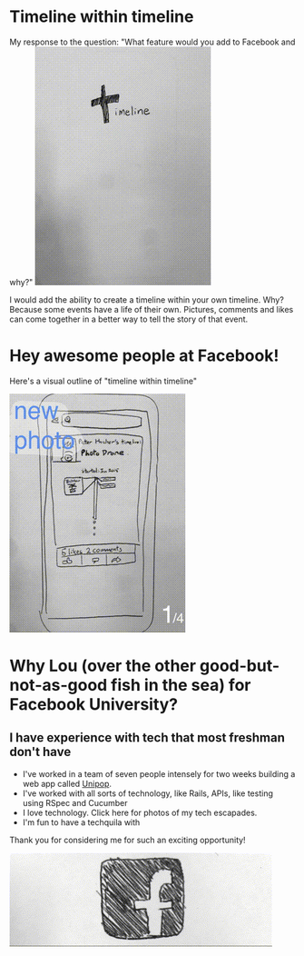 Timeline within timeline
=====
My response to the question: "What feature would you add to Facebook and why?"
![title](title.gif)

I would add the ability to create a timeline within your own timeline. Why? Because some events have a life of their own. Pictures, comments and likes can come together in a better way to tell the story of that event.

Hey awesome people at Facebook! 
=====

Here's a visual outline of "timeline within timeline"

![progression](progression.gif)


Why Lou (over the other good-but-not-as-good fish in the sea) for Facebook University?
=====
I have experience with tech that most freshman don't have
----
* I've worked in a team of seven people intensely for two weeks building a web app called [Unipop].
* I've worked with all sorts of technology, like Rails, APIs, like testing using RSpec and Cucumber
* I love technology. Click here for photos of my tech escapades.
* I'm fun to have a techquila with

Thank you for considering me for such an exciting opportunity!

![logo](logo.gif)

[Unipop]:https://github.com/StephanMusgrave/unipop
